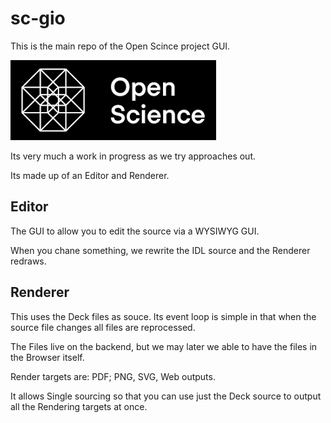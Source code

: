 # sc-gio

This is the main repo of the Open Scince project GUI.

![](logo.png)

Its very much a work in progress as we try approaches out.

Its made up of an Editor and Renderer. 

## Editor

The GUI to allow you to edit the source via a WYSIWYG GUI.

When you chane something, we rewrite the IDL source and the Renderer redraws.

## Renderer

This uses the Deck files as souce. Its event loop is simple in that when the source file changes all files are reprocessed.

The Files live on the backend, but we may later we able to have the files in the Browser itself.

Render targets are:
PDF; PNG, SVG, Web outputs.

It allows Single sourcing so that you can use just the Deck source to output all the Rendering targets at once.



